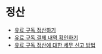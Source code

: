 # 정산

* [유료 구독 정산하기](https://help.stibee.com/hc/ko/articles/4756468940687-%EC%9C%A0%EB%A3%8C-%EA%B5%AC%EB%8F%85-%EC%A0%95%EC%82%B0%ED%95%98%EA%B8%B0)
* [유료 구독 결제 내역 확인하기](https://help.stibee.com/hc/ko/articles/4756458143119-%EC%9C%A0%EB%A3%8C-%EA%B5%AC%EB%8F%85-%EA%B2%B0%EC%A0%9C-%EB%82%B4%EC%97%AD-%ED%99%95%EC%9D%B8%ED%95%98%EA%B8%B0)
* [유료 구독 정산에 대한 세무 신고 방법](https://help.stibee.com/hc/ko/articles/6142775676815-%EC%9C%A0%EB%A3%8C-%EA%B5%AC%EB%8F%85-%EC%A0%95%EC%82%B0%EC%97%90-%EB%8C%80%ED%95%9C-%EC%84%B8%EB%AC%B4-%EC%8B%A0%EA%B3%A0-%EB%B0%A9%EB%B2%95)
